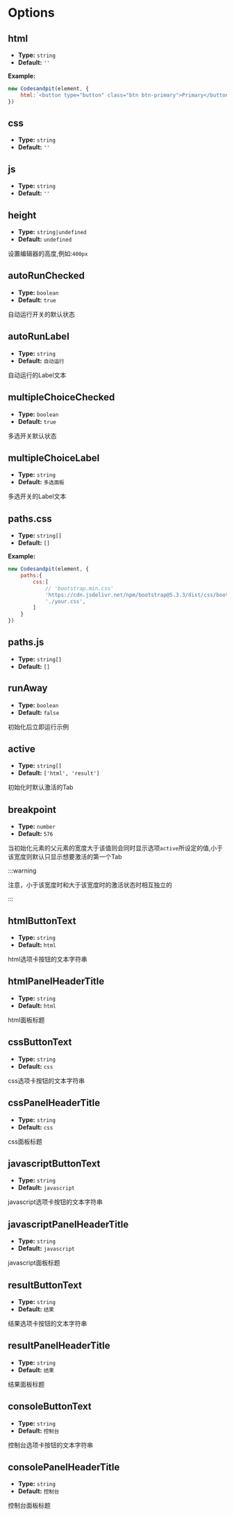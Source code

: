 #  Options

## html

- **Type:** `string`
- **Default:** `''`

**Example:**

```js
new Codesandpit(element, {
    html:`<button type="button" class="btn btn-primary">Primary</button>`
})
```

## css

- **Type:** `string`
- **Default:** `''`

## js

- **Type:** `string`
- **Default:** `''`

## height

- **Type:** `string|undefined`
- **Default:** `undefined`

设置编辑器的高度,例如:`400px`

## autoRunChecked

- **Type:** `boolean`
- **Default:** `true`


自动运行开关的默认状态

## autoRunLabel

- **Type:** `string`
- **Default:** `自动运行`

自动运行的Label文本

## multipleChoiceChecked

- **Type:** `boolean`
- **Default:** `true`

多选开关默认状态

## multipleChoiceLabel

- **Type:** `string`
- **Default:** `多选面板`

多选开关的Label文本




## paths.css


- **Type:** `string[]`
- **Default:** `[]`

**Example:**

```js
new Codesandpit(element, {
    paths:{
        css:[
            // 'bootstrap.min.css'
            'https://cdn.jsdelivr.net/npm/bootstrap@5.3.3/dist/css/bootstrap.min.css',
            './your.css',
        ]
    }
})
```


## paths.js

- **Type:** `string[]`
- **Default:** `[]`

## runAway

- **Type:** `boolean`
- **Default:** `false`

初始化后立即运行示例

## active

- **Type:** `string[]`
- **Default:** `['html', 'result']`

初始化时默认激活的Tab


## breakpoint

- **Type:** `number`
- **Default:** `576`

当初始化元素的父元素的宽度大于该值则会同时显示选项`active`所设定的值,小于该宽度则默认只显示想要激活的第一个Tab

:::warning 

注意，小于该宽度时和大于该宽度时的激活状态时相互独立的

:::




## htmlButtonText

- **Type:** `string`
- **Default:** `html`


html选项卡按钮的文本字符串



## htmlPanelHeaderTitle

- **Type:** `string`
- **Default:** `html`


html面板标题


## cssButtonText

- **Type:** `string`
- **Default:** `css`


css选项卡按钮的文本字符串


## cssPanelHeaderTitle

- **Type:** `string`
- **Default:** `css`


css面板标题


## javascriptButtonText

- **Type:** `string`
- **Default:** `javascript`


javascript选项卡按钮的文本字符串



## javascriptPanelHeaderTitle

- **Type:** `string`
- **Default:** `javascript`


javascript面板标题


## resultButtonText

- **Type:** `string`
- **Default:** `结果`


结果选项卡按钮的文本字符串


## resultPanelHeaderTitle

- **Type:** `string`
- **Default:** `结果`


结果面板标题

## consoleButtonText

- **Type:** `string`
- **Default:** `控制台`


控制台选项卡按钮的文本字符串


## consolePanelHeaderTitle

- **Type:** `string`
- **Default:** `控制台`


控制台面板标题







